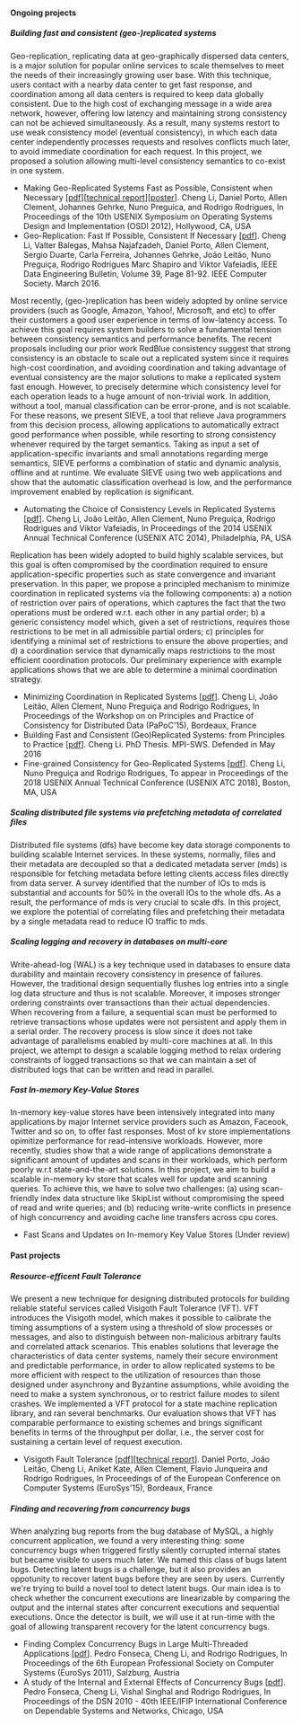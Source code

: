 #### Ongoing projects

##### Building fast and consistent (geo-)replicated systems

Geo-replication, replicating data at geo-graphically dispersed data centers, is a major solution for popular online services to scale themselves to meet the needs of their increasingly growing user base. With this technique, users contact with a nearby data center to get fast response, and coordination among all data centers is required to keep data globally consistent. Due to the high cost of exchanging message in a wide area network, however, offering low latency and maintaining strong consistency can not be achieved simultaneously. As a result, many systems restort to use weak consistency model (eventual consistency), in which each data center independently processes requests and resolves conflicts much later, to avoid immediate coordination for each request. In this project, we proposed a solution allowing multi-level consistency semantics to co-exist in one system. 

- Making Geo-Replicated Systems Fast as Possible, Consistent when Necessary [[pdf](https://people.mpi-sws.org/~chengli/papers/rbOSDI.pdf)][[technical report](https://people.mpi-sws.org/~chengli/trs/rbTR.pdf)][[poster](https://people.mpi-sws.org/~chengli/posters/rbPoster.pdf)]. Cheng Li, Daniel Porto, Allen Clement, Johannes Gehrke, Nuno Preguica, and Rodrigo Rodrigues, In Proceedings of the 10th USENIX Symposium on Operating Systems Design and Implementation (OSDI 2012), Hollywood, CA, USA
- Geo-Replication: Fast If Possible, Consistent If Necessary [[pdf](https://people.mpi-sws.org/~chengli/papers/p81.pdf)]. Cheng Li, Valter Balegas, Mahsa Najafzadeh, Daniel Porto, Allen Clement, Sergio Duarte, Carla Ferreira, Johannes Gehrke, João Leitão, Nuno Preguiça, Rodrigo Rodrigues Marc Shapiro and Viktor Vafeiadis, IEEE Data Engineering Bulletin, Volume 39, Page 81-92. IEEE Computer Society. March 2016.

Most recently, (geo-)replication has been widely adopted by online service providers (such as Google, Amazon, Yahoo!, Microsoft, and etc) to offer their customers a good user experience in terms of low-latency access. To achieve this goal requires system builders to solve a fundamental tension between consistency semantics and performance benefits. The recent proposals including our prior work RedBlue consistency suggest that strong consistency is an obstacle to scale out a replicated system since it requires high-cost coordination, and avoiding coordination and taking advantage of eventual consistency are the major solutions to make a replicated system fast enough. However, to precisely determine which consistency level for each operation leads to a huge amount of non-trivial work. In addition, without a tool, manual classification can be error-prone, and is not scalable. For these reasons, we present SIEVE, a tool that relieve Java programmers from this decision process, allowing applications to automatically extract good performance when possible, while resorting to strong consistency whenever required by the target semantics. Taking as input a set of application-specific invariants and small annotations regarding merge semantics, SIEVE performs a combination of static and dynamic analysis, offline and at runtime. We evaluate SIEVE using two web applications and show that the automatic classification overhead is low, and the performance improvement enabled by replication is significant. 

- Automating the Choice of Consistency Levels in Replicated Systems [[pdf](https://people.mpi-sws.org/~chengli/papers/sieve-usenix-atc-final.pdf)]. Cheng Li, João Leitão, Allen Clement, Nuno Preguiça, Rodrigo Rodrigues and Viktor Vafeiadis, In Proceedings of the 2014 USENIX Annual Technical Conference (USENIX ATC 2014), Philadelphia, PA, USA

Replication has been widely adopted to build highly scalable services, but this goal is often compromised by the coordination required to ensure application-specific properties such as state convergence and invariant preservation. In this paper, we propose a principled mechanism to minimize coordination in replicated systems via the following components: a) a notion of restriction over pairs of operations, which captures the fact that the two operations must be ordered w.r.t. each other in any partial order; b) a generic consistency model which, given a set of restrictions, requires those restrictions to be met in all admissible partial orders; c) principles for identifying a minimal set of restrictions to ensure the above properties; and d) a coordination service that dynamically maps restrictions to the most efficient coordination protocols. Our preliminary experience with example applications shows that we are able to determine a minimal coordination strategy. 

- Minimizing Coordination in Replicated Systems [[pdf](https://people.mpi-sws.org/~chengli/papers/a8-Li.pdf)]. Cheng Li, João Leitão, Allen Clement, Nuno Preguiça and Rodrigo Rodrigues, In Proceedings of the Workshop on on Principles and Practice of Consistency for Distributed Data (PaPoC'15), Bordeaux, France
- Building Fast and Consistent (Geo)Replicated Systems: from Principles to Practice [[pdf](https://people.mpi-sws.org/~chengli/thesis/final_version_thesis_cheng.pdf)]. Cheng Li. PhD Thesis. MPI-SWS. Defended in May 2016
- Fine-grained Consistency for Geo-Replicated Systems [[pdf]()]. Cheng Li, Nuno Preguiça and Rodrigo Rodrigues, To appear in Proceedings of the 2018 USENIX Annual Technical Conference (USENIX ATC 2018), Boston, MA, USA

##### Scaling distributed file systems via prefetching metadata of correlated files

Distributed file systems (dfs) have become key data storage components to building scalable Internet services. In these systems, normally, files and their metadata are decoupled so that a dedicated metadata server (mds) is responsible for fetching metadata before letting clients access files directly from data server. A survey identified that the number of IOs to mds is substantial and accounts for 50% in the overall IOs to the whole dfs. As a result, the performance of mds is very crucial to scale dfs. In this project, we explore the potential of correlating files and prefetching their metadata by a single metadata read to reduce IO traffic to mds.

##### Scaling logging and recovery in databases on multi-core

Write-ahead-log (WAL) is a key technique used in databases to ensure data durability and maintain recovery consistency in presence of failures. However, the traditional design sequentially flushes log entries into a single log data structure and thus is not scalable. Moreover, it imposes stronger ordering constraints over transactions than their actual dependencies. When recovering from a failure, a sequential scan must be performed to retrieve transactions whose updates were not persistent and apply them in a serial order. The recovery process is slow since it does not take advantage of parallelisms enabled by multi-core machines at all. In this project, we attempt to design a scalable logging method to relax ordering constraints of logged transactions so that we can maintain a set of distributed logs that can be written and read in parallel.

##### Fast In-memory Key-Value Stores

In-memory key-value stores have been intensively integrated into many applications by major Internet service providers such as Amazon, Faceook, Twitter and so on, to offer fast responses. Most of kv store implementations opimitize performance for read-intensive workloads. However, more recently, studies show that a wide range of applications demonstrate a significant amount of updates and scans in their workloads, which perform poorly w.r.t state-and-the-art solutions. In this project, we aim to build a scalable in-memory kv store that scales well for update and scanning queries. To achieve this, we have to solve two challenges: (a) using scan-friendly index data structure like SkipList without compromising the speed of read and write queries; and (b) reducing write-write conflicts in presence of high concurrency and avoiding cache line transfers across cpu cores.

- Fast Scans and Updates on In-memory Key Value Stores (Under review)

#### Past projects

##### Resource-efficent Fault Tolerance
We present a new technique for designing distributed protocols for building reliable stateful services called Visigoth Fault Tolerance (VFT). VFT introduces the Visigoth model, which makes it possible to calibrate the timing assumptions of a system using a threshold of slow processes or messages, and also to distinguish between non-malicious arbitrary faults and correlated attack scenarios. This enables
solutions that leverage the characteristics of data center systems, namely their secure environment and predictable performance, in order to allow replicated systems to be more efficient with respect to the utilization of resources than those designed under asynchrony and Byzantine assumptions, while avoiding the need to make a system synchronous, or to restrict failure modes to silent crashes. We
implemented a VFT protocol for a state machine replication library, and ran several benchmarks. Our evaluation shows that VFT has comparable performance to existing schemes and brings significant benefits in terms of the throughput per dollar, i.e., the server cost for sustaining a certain level of request execution.

- Visigoth Fault Tolerance [[pdf](https://people.mpi-sws.org/~chengli/papers/a8-porto.pdf)][[technical report](https://people.mpi-sws.org/~chengli/trs/vftTR.pdf)]. Daniel Porto, João Leitão, Cheng Li, Aniket Kate, Allen Clement, Flavio Junqueira and Rodrigo Rodrigues, In Proceedings of of the European Conference on Computer Systems (EuroSys'15), Bordeaux, France

##### Finding and recovering from concurrency bugs

When analyzing bug reports from the bug database of MySQL, a highly concurrent application, we found a very interesting thing: some concurrency bugs when triggered firstly silently corrupted internal states but became visible to users much later. We named this class of bugs latent bugs. Detecting latent bugs is a challenge, but it also provides an oppotunity to recover latent bugs before they are seen by users. Currently we're trying to build a novel tool to detect latent bugs. Our main idea is to check whether the concurrent executions are linearizable by comparing the output and the internal states after concurrent executions and sequential executions. Once the detector is built, we will use it at run-time with the goal of allowing transparent recovery for the latent concurrency bugs. 

- Finding Complex Concurrency Bugs in Large Multi-Threaded Applications [[pdf](https://people.mpi-sws.org/~chengli/papers/eurosys11-pike.pdf)]. Pedro Fonseca, Cheng Li, and Rodrigo Rodrigues, In Proceedings of the 6th European Professional Society on Computer Systems (EuroSys 2011), Salzburg, Austria
- A study of the Internal and External Effects of Concurrency Bugs [[pdf](https://people.mpi-sws.org/~chengli/papers/bug_study_dsn2010.pdf)]. Pedro Fonseca, Cheng Li, Vishal Singhal and Rodrigo Rodrigues, In Proceedings of the DSN 2010 - 40th IEEE/IFIP International Conference on Dependable Systems and Networks, Chicago, USA
